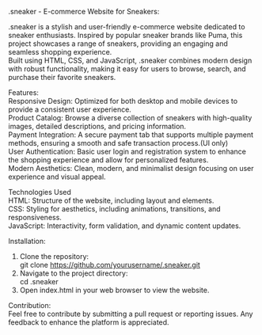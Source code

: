 .sneaker - E-commerce Website for Sneakers:

.sneaker is a stylish and user-friendly e-commerce website dedicated to sneaker enthusiasts. Inspired by popular sneaker brands like Puma, this project showcases a range of sneakers, providing an engaging and seamless shopping experience. <br> Built using HTML, CSS, and JavaScript, .sneaker combines modern design with robust functionality, making it easy for users to browse, search, and purchase their favorite sneakers.

Features:<br>
Responsive Design: Optimized for both desktop and mobile devices to provide a consistent user experience. <br>
Product Catalog: Browse a diverse collection of sneakers with high-quality images, detailed descriptions, and pricing information.<br>
Payment Integration: A secure payment tab that supports multiple payment methods, ensuring a smooth and safe transaction process.(UI only)<br>
User Authentication: Basic user login and registration system to enhance the shopping experience and allow for personalized features.<br>
Modern Aesthetics: Clean, modern, and minimalist design focusing on user experience and visual appeal.<br>

Technologies Used<br>
HTML: Structure of the website, including layout and elements.<br>
CSS: Styling for aesthetics, including animations, transitions, and responsiveness.<br>
JavaScript: Interactivity, form validation, and dynamic content updates.<br>

Installation: <br>
1. Clone the repository:<br>
git clone https://github.com/yourusername/.sneaker.git<br>
2. Navigate to the project directory:<br>
cd .sneaker<br>
3. Open index.html in your web browser to view the website.<br>

Contribution:<br>
Feel free to contribute by submitting a pull request or reporting issues. Any feedback to enhance the platform is appreciated.
